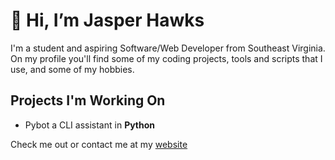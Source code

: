 # 👋 Hi, I’m Jasper Hawks
I'm a student and aspiring Software/Web Developer from Southeast Virginia. On my profile you'll find some of my coding projects, tools and scripts that I use, and some of my hobbies.

## Projects I'm Working On 
- Pybot a CLI assistant in **Python**


Check me out or contact me at my [website](https://jasperhawks.netlify.app/)

